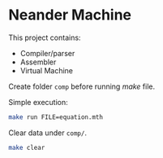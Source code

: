 # Neander Machine

This project contains:

- Compiler/parser
- Assembler
- Virtual Machine

Create folder `comp` before running _make_ file.

Simple execution:

```bash
make run FILE=equation.mth
```

Clear data under `comp/`.

```bash
make clear
```